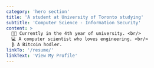 ```yaml
---
category: 'hero section'
title: 'A student at University of Toronto studying'
subtitle: 'Computer Science - Information Security'
content: >
  🧑‍🔧 Currently in the 4th year of university. <br/>
  💻 A computer scientist who loves engineering. <br/>
  ₿ A Bitcoin hodler.
linkTo: '/resume/'
linkText: 'View My Profile'
---
```

